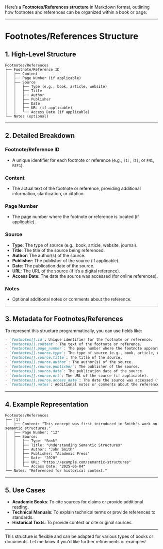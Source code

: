 Here’s a **Footnotes/References structure** in Markdown format, outlining how footnotes and references can be organized within a book or page:

---

# **Footnotes/References Structure**

## **1. High-Level Structure**
```plaintext
Footnotes/References
├── Footnote/Reference ID
│   ├── Content
│   ├── Page Number (if applicable)
│   ├── Source
│   │   ├── Type (e.g., book, article, website)
│   │   ├── Title
│   │   ├── Author
│   │   ├── Publisher
│   │   ├── Date
│   │   ├── URL (if applicable)
│   │   └── Access Date (if applicable)
└── Notes (optional)
```

---

## **2. Detailed Breakdown**

### **Footnote/Reference ID**
- A unique identifier for each footnote or reference (e.g., `[1]`, `[2]`, or `FN1`, `REF1`).

### **Content**
- The actual text of the footnote or reference, providing additional information, clarification, or citation.

### **Page Number**
- The page number where the footnote or reference is located (if applicable).

### **Source**
- **Type**: The type of source (e.g., book, article, website, journal).
- **Title**: The title of the source being referenced.
- **Author**: The author(s) of the source.
- **Publisher**: The publisher of the source (if applicable).
- **Date**: The publication date of the source.
- **URL**: The URL of the source (if it’s a digital reference).
- **Access Date**: The date the source was accessed (for online references).

### **Notes**
- Optional additional notes or comments about the reference.

---

## **3. Metadata for Footnotes/References**
To represent this structure programmatically, you can use fields like:

```markdown
- `footnotes[].id`: Unique identifier for the footnote or reference.
- `footnotes[].content`: The text of the footnote or reference.
- `footnotes[].page_number`: The page number where the footnote appears (if applicable).
- `footnotes[].source.type`: The type of source (e.g., book, article, website).
- `footnotes[].source.title`: The title of the source.
- `footnotes[].source.author`: The author(s) of the source.
- `footnotes[].source.publisher`: The publisher of the source.
- `footnotes[].source.date`: The publication date of the source.
- `footnotes[].source.url`: The URL of the source (if applicable).
- `footnotes[].source.access_date`: The date the source was accessed (for online references).
- `footnotes[].notes`: Additional notes or comments about the reference.
```

---

## **4. Example Representation**
```plaintext
Footnotes/References
├── [1]
│   ├── Content: "This concept was first introduced in Smith's work on semantic structures."
│   ├── Page Number: "12"
│   ├── Source:
│   │   ├── Type: "Book"
│   │   ├── Title: "Understanding Semantic Structures"
│   │   ├── Author: "John Smith"
│   │   ├── Publisher: "Academic Press"
│   │   ├── Date: "2020"
│   │   ├── URL: "https://example.com/semantic-structures"
│   │   └── Access Date: "2025-05-04"
└── Notes: "Referenced for historical context."
```

---

## **5. Use Cases**
- **Academic Books**: To cite sources for claims or provide additional reading.
- **Technical Manuals**: To explain technical terms or provide references to standards.
- **Historical Texts**: To provide context or cite original sources.

---

This structure is flexible and can be adapted for various types of books or documents. Let me know if you'd like further refinements or examples!